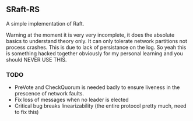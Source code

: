 ﻿## SRaft-RS
A simple implementation of Raft.

Warning at the moment it is very very incomplete, it does the absolute basics to understand theory only. It can only tolerate network partitions not 
process crashes. This is due to lack of persistance on the log. So yeah this is something hacked together obviously for my personal learning and you should NEVER USE THIS. 

### TODO 
* PreVote and CheckQuorum is needed badly to ensure liveness in the prescence of network faults.
* Fix loss of messages when no leader is elected
* Critical bug breaks linearizability (the entire protocol pretty much, need to fix this)
